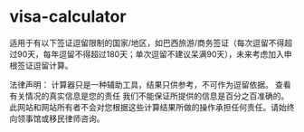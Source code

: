 # visa-calculator

适用于有以下签证逗留限制的国家/地区，如巴西旅游/商务签证（每次逗留不得超过90天，每年逗留不得超过180天；单次逗留不建议呆满90天），未来考虑加入申根签证逗留计算。

法律声明： 计算器只是一种辅助工具，结果只供参考，不可作为逗留依据。 查看有关情况的真实信息是您的责任 我们不能保证所提供的信息是百分之百准确的。此网站和网站所有者不会对您根据这些计算结果所做的操作承担任何责任。请始终向领事馆或移民律师咨询。
